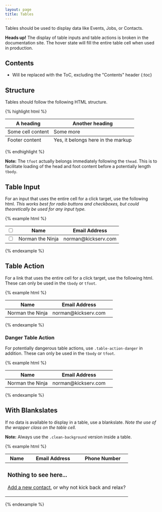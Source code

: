 ```yaml
---
layout: page
title: Tables
---
```


Tables should be used to display data like Events, Jobs, or Contacts.

<div class="flash">
  <strong>Heads up!</strong> The display of table inputs and table actions is broken in the documentation site. The hover state will fill the entire table cell when used in production.
</div>


## Contents

* Will be replaced with the ToC, excluding the "Contents" header
{:toc}

## Structure

Tables should follow the following HTML structure.

{% highlight html %}
<table class="table">
  <thead>
    <tr>
      <th>A heading</th>
      <th>Another heading</th>
    </tr>
  </thead>
  <tfoot>
    <tr>
      <td>Footer content</td>
      <td>Yes, it belongs here in the markup</td>
    </tr>
  </tfoot>
  <tbody>
    <tr>
      <td>Some cell content</td>
      <td>Some more</td>
    </tr>
  </tbody>
</table>
{% endhighlight %}

**Note:** The `tfoot` actually belongs immediately following the `thead`. This is to facilitate loading of the head and foot content before a potentially length `tbody`.

## Table Input

For an input that uses the entire cell for a click target, use the following html. *This works best for radio buttons and checkboxes, but could theoretically be used for any input type.*

{% example html %}
<table class="table">
  <thead>
    <tr>
      <th class="table-input">
        <label><input type="checkbox" /></label>
      </th>
      <th>Name</th>
      <th>Email Address</th>
    </tr>
  </thead>
  <tbody>
    <tr>
      <td class="table-input">
        <label><input type="checkbox" /></label>
      </td>
      <td>Norman the Ninja</td>
      <td>norman@kickserv.com</td>
    </tr>
  </tbody>
</table>
{% endexample %}

## Table Action

For a link that uses the entire cell for a click target, use the following html. These can only be used in the `tbody` or `tfoot`.

{% example html %}
<table class="table">
  <thead>
    <tr>
      <th>Name</th>
      <th>Email Address</th>
      <th></th>
    </tr>
  </thead>
  <tbody>
    <tr>
      <td>Norman the Ninja</td>
      <td>norman@kickserv.com</td>
      <td class="table-action">
        <a href="">
          <i class="octicon octicon-megaphone"> </i>
        </a>
      </td>
    </tr>
  </tbody>
</table>
{% endexample %}

### Danger Table Action

For potentially dangerous table actions, use `.table-action-danger` in addition. These can only be used in the `tbody` or `tfoot`.

{% example html %}
<table class="table">
  <thead>
    <tr>
      <th>Name</th>
      <th>Email Address</th>
      <th></th>
    </tr>
  </thead>
  <tbody>
    <tr>
      <td>Norman the Ninja</td> 
      <td>norman@kickserv.com</td>
      <td class="table-action table-action-danger">
        <a href="">
          <i class="octicon octicon-trashcan"> </i>
        </a>
      </td>
    </tr>
  </tbody>
</table>
{% endexample %}


## With Blankslates

If no data is available to display in a table, use a blankslate. *Note the use of the wrapper class on the table cell.*

**Note:** Always use the `.clean-background` version inside a table.

{% example html %}
<table class="table">
  <thead>
    <tr>
      <th>Name</th>
      <th>Email Address</th>
      <th>Phone Number</th>
    </tr>
  </thead>
  <tbody>
    <tr>
      <td colspan="3" class="with-blankslate">
        <div class="blankslate spacious clean-background">
          <span class="mega-octicon octicon-broadcast"></span>
          <h3>Nothing to see here...</h3>
          <p><a href="">Add a new contact</a>, or why not kick back and relax?</p>
        </div>
      </td>
    </tr>
  </tbody>
</table>
{% endexample %}

